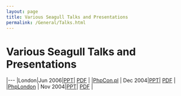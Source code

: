 ```yaml
---
layout: page
title: Various Seagull Talks and Presentations
permalink: /General/Talks.html
---
```


<!-- Name: General/Talks -->
<!-- Version: 6 -->
<!-- Last-Modified: 2006/12/31 01:21:43 -->
<!-- Author: demian -->

# Various Seagull Talks and Presentations

|---
|London|Jun 2006|[PPT][1]| [PDF][2] |
|[PhpCon.pl][3] | Dec 2004|[PPT][4]| [PDF][5] |
|[PhpLondon][6] | Nov 2004|[PPT][7]| [PDF][8] |

[1]:	/files/talks/WorkingWithTheSeagullFramework.ppt
[2]:	/files/WorkingWithTheSeagullFramework.pdf
[3]:	http://phpcon.pl
[4]:	/files/talks/SeagullOverview-Posnan.zip
[5]:	/files/SeagullOverview-Posnan.pdf
[6]:	http://www.phplondon.org/wiki/MeetingDemos
[7]:	/files/talks/SeagullPresentation.zip
[8]:	/files/SeagullPresentation.pdf